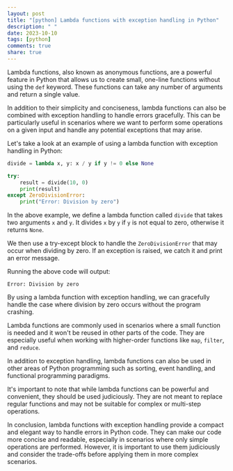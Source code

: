 ```yaml
---
layout: post
title: "[python] Lambda functions with exception handling in Python"
description: " "
date: 2023-10-10
tags: [python]
comments: true
share: true
---
```


Lambda functions, also known as anonymous functions, are a powerful feature in Python that allows us to create small, one-line functions without using the `def` keyword. These functions can take any number of arguments and return a single value. 

In addition to their simplicity and conciseness, lambda functions can also be combined with exception handling to handle errors gracefully. This can be particularly useful in scenarios where we want to perform some operations on a given input and handle any potential exceptions that may arise.

Let's take a look at an example of using a lambda function with exception handling in Python:

```python
divide = lambda x, y: x / y if y != 0 else None

try:
    result = divide(10, 0)
    print(result)
except ZeroDivisionError:
    print("Error: Division by zero")
```

In the above example, we define a lambda function called `divide` that takes two arguments `x` and `y`. It divides `x` by `y` if `y` is not equal to zero, otherwise it returns `None`. 

We then use a try-except block to handle the `ZeroDivisionError` that may occur when dividing by zero. If an exception is raised, we catch it and print an error message.

Running the above code will output:

```
Error: Division by zero
```

By using a lambda function with exception handling, we can gracefully handle the case where division by zero occurs without the program crashing.

Lambda functions are commonly used in scenarios where a small function is needed and it won't be reused in other parts of the code. They are especially useful when working with higher-order functions like `map`, `filter`, and `reduce`.

In addition to exception handling, lambda functions can also be used in other areas of Python programming such as sorting, event handling, and functional programming paradigms.

It's important to note that while lambda functions can be powerful and convenient, they should be used judiciously. They are not meant to replace regular functions and may not be suitable for complex or multi-step operations.

In conclusion, lambda functions with exception handling provide a compact and elegant way to handle errors in Python code. They can make our code more concise and readable, especially in scenarios where only simple operations are performed. However, it is important to use them judiciously and consider the trade-offs before applying them in more complex scenarios.